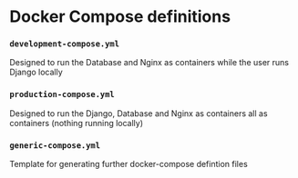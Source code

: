 # Docker Compose definitions

### `development-compose.yml`

Designed to run the Database and Nginx as containers while the user runs Django locally

### `production-compose.yml`

Designed to run the Django, Database and Nginx as containers all as containers (nothing running locally)

### `generic-compose.yml`

Template for generating further docker-compose defintion files
